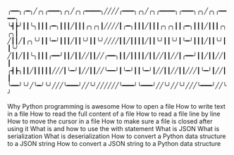 ╭━━╮╭━╮╱╭╮╭━━━╮╭╮╱╭╮╭━━━━╮╱╱╱╱╭━━━╮╭╮╱╭╮╭━━━━╮╭━━━╮╭╮╱╭╮╭━━━━╮
╰┫┣╯┃┃╰╮┃┃┃╭━╮┃┃┃╱┃┃┃╭╮╭╮┃╱╱╱╱┃╭━╮┃┃┃╱┃┃┃╭╮╭╮┃┃╭━╮┃┃┃╱┃┃┃╭╮╭╮┃
╱┃┃╱┃╭╮╰╯┃┃╰━╯┃┃┃╱┃┃╰╯┃┃╰╯╱╱╱╱┃┃╱┃┃┃┃╱┃┃╰╯┃┃╰╯┃╰━╯┃┃┃╱┃┃╰╯┃┃╰╯
╱┃┃╱┃┃╰╮┃┃┃╭━━╯┃┃╱┃┃╱╱┃┃╱╱╭━━╮┃┃╱┃┃┃┃╱┃┃╱╱┃┃╱╱┃╭━━╯┃┃╱┃┃╱╱┃┃
╭┫┣╮┃┃╱┃┃┃┃┃╱╱╱┃╰━╯┃╱╱┃┃╱╱╰━━╯┃╰━╯┃┃╰━╯┃╱╱┃┃╱╱┃┃╱╱╱┃╰━╯┃╱╱┃┃
╰━━╯╰╯╱╰━╯╰╯╱╱╱╰━━━╯╱╱╰╯╱╱╱╱╱╱╰━━━╯╰━━━╯╱╱╰╯╱╱╰╯╱╱╱╰━━━╯╱╱╰╯

Why Python programming is awesome
How to open a file
How to write text in a file
How to read the full content of a file
How to read a file line by line
How to move the cursor in a file
How to make sure a file is closed after using it
What is and how to use the with statement
What is JSON
What is serialization
What is deserialization
How to convert a Python data structure to a JSON string
How to convert a JSON string to a Python data structure
